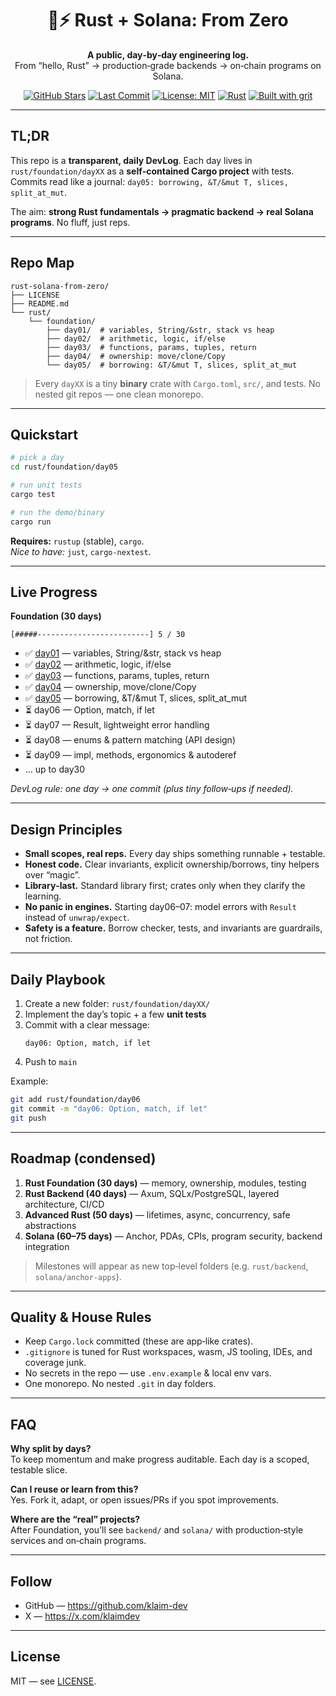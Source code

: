 <div align="center">
  
# 🦀⚡ Rust + Solana: From Zero  
**A public, day‑by‑day engineering log.**  
From “hello, Rust” → production‑grade backends → on‑chain programs on Solana.

[![GitHub Stars](https://img.shields.io/github/stars/klaim-dev/rust-solana-from-zero?style=flat&color=ffd166)](https://github.com/klaim-dev/rust-solana-from-zero/stargazers)
[![Last Commit](https://img.shields.io/github/last-commit/klaim-dev/rust-solana-from-zero?color=06d6a0)](https://github.com/klaim-dev/rust-solana-from-zero/commits/main)
[![License: MIT](https://img.shields.io/badge/License-MIT-blue.svg)](/LICENSE)
[![Rust](https://img.shields.io/badge/rust-stable-orange)](https://www.rust-lang.org/)
[![Built with grit](https://img.shields.io/badge/built%20with-grit-8a2be2)](#)

</div>

---

## TL;DR
This repo is a **transparent, daily DevLog**. Each day lives in `rust/foundation/dayXX` as a **self‑contained Cargo project** with tests.  
Commits read like a journal: `day05: borrowing, &T/&mut T, slices, split_at_mut`.

The aim: **strong Rust fundamentals → pragmatic backend → real Solana programs**. No fluff, just reps.

---

## Repo Map

```
rust-solana-from-zero/
├── LICENSE
├── README.md
└── rust/
    └── foundation/
        ├── day01/  # variables, String/&str, stack vs heap
        ├── day02/  # arithmetic, logic, if/else
        ├── day03/  # functions, params, tuples, return
        ├── day04/  # ownership: move/clone/Copy
        └── day05/  # borrowing: &T/&mut T, slices, split_at_mut
```

> Every `dayXX` is a tiny **binary** crate with `Cargo.toml`, `src/`, and tests. No nested git repos — one clean monorepo.

---

## Quickstart

```bash
# pick a day
cd rust/foundation/day05

# run unit tests
cargo test

# run the demo/binary
cargo run
```

**Requires:** `rustup` (stable), `cargo`.  
_Nice to have:_ `just`, `cargo-nextest`.

---

## Live Progress

**Foundation (30 days)**  
```
[#####-------------------------] 5 / 30
```
- ✅ [day01](rust/foundation/day01) — variables, String/&str, stack vs heap  
- ✅ [day02](rust/foundation/day02) — arithmetic, logic, if/else  
- ✅ [day03](rust/foundation/day03) — functions, params, tuples, return  
- ✅ [day04](rust/foundation/day04) — ownership, move/clone/Copy  
- ✅ [day05](rust/foundation/day05) — borrowing, &T/&mut T, slices, split_at_mut  
- ⏳ day06 — Option, match, if let  
- ⏳ day07 — Result, lightweight error handling  
- ⏳ day08 — enums & pattern matching (API design)  
- ⏳ day09 — impl, methods, ergonomics & autoderef  
- … up to day30

_DevLog rule: one day → one commit (plus tiny follow‑ups if needed)._

---

## Design Principles

- **Small scopes, real reps.** Every day ships something runnable + testable.  
- **Honest code.** Clear invariants, explicit ownership/borrows, tiny helpers over “magic”.  
- **Library‑last.** Standard library first; crates only when they clarify the learning.  
- **No panic in engines.** Starting day06–07: model errors with `Result` instead of `unwrap/expect`.  
- **Safety is a feature.** Borrow checker, tests, and invariants are guardrails, not friction.

---

## Daily Playbook

1. Create a new folder: `rust/foundation/dayXX/`  
2. Implement the day’s topic + a few **unit tests**  
3. Commit with a clear message:  
   ```
   day06: Option, match, if let
   ```
4. Push to `main`

Example:

```bash
git add rust/foundation/day06
git commit -m "day06: Option, match, if let"
git push
```

---

## Roadmap (condensed)

1) **Rust Foundation (30 days)** — memory, ownership, modules, testing  
2) **Rust Backend (40 days)** — Axum, SQLx/PostgreSQL, layered architecture, CI/CD  
3) **Advanced Rust (50 days)** — lifetimes, async, concurrency, safe abstractions  
4) **Solana (60–75 days)** — Anchor, PDAs, CPIs, program security, backend integration

> Milestones will appear as new top‑level folders (e.g. `rust/backend`, `solana/anchor-apps`).

---

## Quality & House Rules

- Keep `Cargo.lock` committed (these are app‑like crates).  
- `.gitignore` is tuned for Rust workspaces, wasm, JS tooling, IDEs, and coverage junk.  
- No secrets in the repo — use `.env.example` & local env vars.  
- One monorepo. No nested `.git` in day folders.

---

## FAQ

**Why split by days?**  
To keep momentum and make progress auditable. Each day is a scoped, testable slice.

**Can I reuse or learn from this?**  
Yes. Fork it, adapt, or open issues/PRs if you spot improvements.

**Where are the “real” projects?**  
After Foundation, you’ll see `backend/` and `solana/` with production‑style services and on‑chain programs.

---

## Follow

- GitHub — https://github.com/klaim-dev  
- X — https://x.com/klaimdev

---

## License

MIT — see [LICENSE](/LICENSE).
